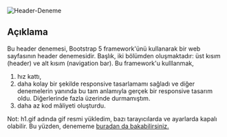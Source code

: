 ![Header-Deneme](/h1.gif)

## **Açıklama**
Bu header denemesi, Bootstrap 5 framework'ünü kullanarak bir web sayfasının header denemesidir.
Başlık, iki bölümden oluşmaktadır: üst kısım (header) ve alt kısım (navigation bar).
Bu framework'u kulllanmak,

 1. hız kattı, 
 2. daha kolay bir şekilde responsive tasarlamamı
    sağladı ve    diğer denemelerin yanında bu tam anlamıyla gerçek bir
    responsive tasarım oldu. Diğerlerinde fazla üzerinde durmamıştım.
 3. daha az kod mâliyeti oluşturdu.

Not: h1.gif adında gif resmi yükledim, bazı tarayıcılarda ve ayarlarda kapalı olabilir.
Bu yüzden, denememe [buradan da bakabilirsiniz.](https://github.com/islamdemir/Frontend-Denemeleri/blob/main/Bootstrap-Denemeleri/Header-Denemesi-1/h1.gif)
